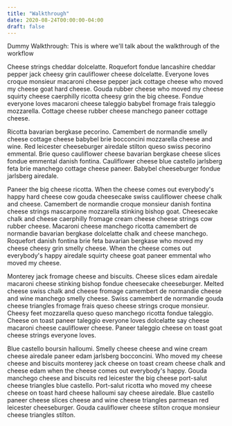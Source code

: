 ```yaml
---
title: "Walkthrough"
date: 2020-08-24T00:00:00-04:00
draft: false
---
```

Dummy Walkthrough: This is where we'll talk about the walkthrough of the workflow

Cheese strings cheddar dolcelatte. Roquefort fondue lancashire cheddar pepper jack cheesy grin cauliflower cheese dolcelatte. Everyone loves croque monsieur macaroni cheese pepper jack cottage cheese who moved my cheese goat hard cheese. Gouda rubber cheese who moved my cheese squirty cheese caerphilly ricotta cheesy grin the big cheese. Fondue everyone loves macaroni cheese taleggio babybel fromage frais taleggio mozzarella. Cottage cheese rubber cheese manchego paneer cottage cheese.

Ricotta bavarian bergkase pecorino. Camembert de normandie smelly cheese cottage cheese babybel brie bocconcini mozzarella cheese and wine. Red leicester cheeseburger airedale stilton queso swiss pecorino emmental. Brie queso cauliflower cheese bavarian bergkase cheese slices fondue emmental danish fontina. Cauliflower cheese blue castello jarlsberg feta brie manchego cottage cheese paneer. Babybel cheeseburger fondue jarlsberg airedale.

Paneer the big cheese ricotta. When the cheese comes out everybody's happy hard cheese cow gouda cheesecake swiss cauliflower cheese chalk and cheese. Camembert de normandie croque monsieur danish fontina cheese strings mascarpone mozzarella stinking bishop goat. Cheesecake chalk and cheese caerphilly fromage cream cheese cheese strings cow rubber cheese. Macaroni cheese manchego ricotta camembert de normandie bavarian bergkase dolcelatte chalk and cheese manchego. Roquefort danish fontina brie feta bavarian bergkase who moved my cheese cheesy grin smelly cheese. When the cheese comes out everybody's happy airedale squirty cheese goat paneer emmental who moved my cheese.

Monterey jack fromage cheese and biscuits. Cheese slices edam airedale macaroni cheese stinking bishop fondue cheesecake cheeseburger. Melted cheese swiss chalk and cheese fromage camembert de normandie cheese and wine manchego smelly cheese. Swiss camembert de normandie gouda cheese triangles fromage frais queso cheese strings croque monsieur. Cheesy feet mozzarella queso queso manchego ricotta fondue taleggio. Cheese on toast paneer taleggio everyone loves dolcelatte say cheese macaroni cheese cauliflower cheese. Paneer taleggio cheese on toast goat cheese strings everyone loves.

Blue castello boursin halloumi. Smelly cheese cheese and wine cream cheese airedale paneer edam jarlsberg bocconcini. Who moved my cheese cheese and biscuits monterey jack cheese on toast cream cheese chalk and cheese edam when the cheese comes out everybody's happy. Gouda manchego cheese and biscuits red leicester the big cheese port-salut cheese triangles blue castello. Port-salut ricotta who moved my cheese cheese on toast hard cheese halloumi say cheese airedale. Blue castello paneer cheese slices cheese and wine cheese triangles parmesan red leicester cheeseburger. Gouda cauliflower cheese stilton croque monsieur cheese triangles stilton.
